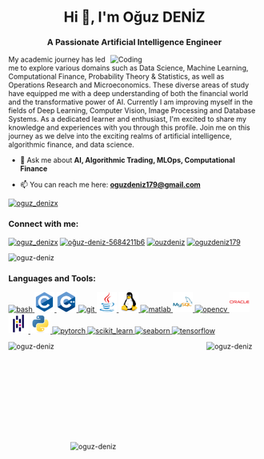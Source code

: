 <h1 align="center">Hi 👋, I'm Oğuz DENİZ</h1>
<h3 align="center">A Passionate Artificial Intelligence Engineer</h3>

<img align="right" alt="Coding" width="300" src="https://cdn.dribbble.com/users/7379292/screenshots/15401203/media/a452ce0193001e90bc3d93853b33f9fa.gif">

   My academic journey has led me to explore various domains such as Data Science, Machine Learning, Computational Finance, Probability Theory & Statistics, as well as Operations Research and Microeconomics. These diverse areas of study have equipped me with a deep understanding of both the financial world and the transformative power of AI. Currently I am improving myself in the fields of Deep Learning, Computer Vision, Image Processing and Database Systems. As a dedicated learner and enthusiast, I'm excited to share my knowledge and experiences with you through this profile. Join me on this journey as we delve into the exciting realms of artificial intelligence, algorithmic finance, and data science.

- 💬 Ask me about **AI, Algorithmic Trading, MLOps, Computational Finance**

- 📫 You can reach me here: **oguzdeniz179@gmail.com**
<p align="left"> <a href="https://twitter.com/oguz_denizx" target="blank"><img src="https://img.shields.io/twitter/follow/oguz_denizx?logo=twitter&style=for-the-badge" alt="oguz_denizx" /></a> </p>
<h3 align="left">Connect with me:</h3>
<p align="left">
<a href="https://twitter.com/oguz_denizx" target="blank"><img align="center" src="https://raw.githubusercontent.com/rahuldkjain/github-profile-readme-generator/master/src/images/icons/Social/twitter.svg" alt="oguz_denizx" height="30" width="40" /></a>
<a href="https://linkedin.com/in/oğuz-deniz-5684211b6" target="blank"><img align="center" src="https://raw.githubusercontent.com/rahuldkjain/github-profile-readme-generator/master/src/images/icons/Social/linked-in-alt.svg" alt="oğuz-deniz-5684211b6" height="30" width="40" /></a>
<a href="https://kaggle.com/ouzdeniz" target="blank"><img align="center" src="https://raw.githubusercontent.com/rahuldkjain/github-profile-readme-generator/master/src/images/icons/Social/kaggle.svg" alt="ouzdeniz" height="30" width="40" /></a>
<a href="https://www.hackerrank.com/oguzdeniz179" target="blank"><img align="center" src="https://raw.githubusercontent.com/rahuldkjain/github-profile-readme-generator/master/src/images/icons/Social/hackerrank.svg" alt="oguzdeniz179" height="30" width="40" /></a>
</p>
<p align="left"> <img src="https://komarev.com/ghpvc/?username=oguz-deniz&label=Profile%20views&color=0e75b6&style=flat" alt="oguz-deniz" /> </p>

<h3 align="left">Languages and Tools:</h3>
<p align="left"> <a href="https://www.gnu.org/software/bash/" target="_blank" rel="noreferrer"> <img src="https://www.vectorlogo.zone/logos/gnu_bash/gnu_bash-icon.svg" alt="bash" width="40" height="40"/> </a> <a href="https://www.cprogramming.com/" target="_blank" rel="noreferrer"> <img src="https://raw.githubusercontent.com/devicons/devicon/master/icons/c/c-original.svg" alt="c" width="40" height="40"/> </a> <a href="https://www.w3schools.com/cpp/" target="_blank" rel="noreferrer"> <img src="https://raw.githubusercontent.com/devicons/devicon/master/icons/cplusplus/cplusplus-original.svg" alt="cplusplus" width="40" height="40"/> </a> <a href="https://git-scm.com/" target="_blank" rel="noreferrer"> <img src="https://www.vectorlogo.zone/logos/git-scm/git-scm-icon.svg" alt="git" width="40" height="40"/> </a> <a href="https://www.java.com" target="_blank" rel="noreferrer"> <img src="https://raw.githubusercontent.com/devicons/devicon/master/icons/java/java-original.svg" alt="java" width="40" height="40"/> </a> <a href="https://www.linux.org/" target="_blank" rel="noreferrer"> <img src="https://raw.githubusercontent.com/devicons/devicon/master/icons/linux/linux-original.svg" alt="linux" width="40" height="40"/> </a> <a href="https://www.mathworks.com/" target="_blank" rel="noreferrer"> <img src="https://upload.wikimedia.org/wikipedia/commons/2/21/Matlab_Logo.png" alt="matlab" width="40" height="40"/> </a> <a href="https://www.mysql.com/" target="_blank" rel="noreferrer"> <img src="https://raw.githubusercontent.com/devicons/devicon/master/icons/mysql/mysql-original-wordmark.svg" alt="mysql" width="40" height="40"/> </a> <a href="https://opencv.org/" target="_blank" rel="noreferrer"> <img src="https://www.vectorlogo.zone/logos/opencv/opencv-icon.svg" alt="opencv" width="40" height="40"/> </a> <a href="https://www.oracle.com/" target="_blank" rel="noreferrer"> <img src="https://raw.githubusercontent.com/devicons/devicon/master/icons/oracle/oracle-original.svg" alt="oracle" width="40" height="40"/> </a> <a href="https://pandas.pydata.org/" target="_blank" rel="noreferrer"> <img src="https://raw.githubusercontent.com/devicons/devicon/2ae2a900d2f041da66e950e4d48052658d850630/icons/pandas/pandas-original.svg" alt="pandas" width="40" height="40"/> </a> <a href="https://www.python.org" target="_blank" rel="noreferrer"> <img src="https://raw.githubusercontent.com/devicons/devicon/master/icons/python/python-original.svg" alt="python" width="40" height="40"/> </a> <a href="https://pytorch.org/" target="_blank" rel="noreferrer"> <img src="https://www.vectorlogo.zone/logos/pytorch/pytorch-icon.svg" alt="pytorch" width="40" height="40"/> </a> <a href="https://scikit-learn.org/" target="_blank" rel="noreferrer"> <img src="https://upload.wikimedia.org/wikipedia/commons/0/05/Scikit_learn_logo_small.svg" alt="scikit_learn" width="40" height="40"/> </a> <a href="https://seaborn.pydata.org/" target="_blank" rel="noreferrer"> <img src="https://seaborn.pydata.org/_images/logo-mark-lightbg.svg" alt="seaborn" width="40" height="40"/> </a> <a href="https://www.tensorflow.org" target="_blank" rel="noreferrer"> <img src="https://www.vectorlogo.zone/logos/tensorflow/tensorflow-icon.svg" alt="tensorflow" width="40" height="40"/> </a> </p>

<p><img align="left" src="https://github-readme-stats.vercel.app/api?username=oguz-deniz&theme=dark&show_icons=true&locale=en" alt="oguz-deniz" width="380" height="200" /></p>
<p><img align="right" src="https://github-readme-streak-stats.herokuapp.com/?user=oguz-deniz&theme=dark" alt="oguz-deniz" width="380" height="200" /></p>

<p align="center"><img src="https://github-readme-stats.vercel.app/api/top-langs?username=oguz-deniz&show_icons=true&theme=dark&locale=en&layout=compact&hide=html,css&langs_count=6" alt="oguz-deniz" width="300" height="200" /></p>




